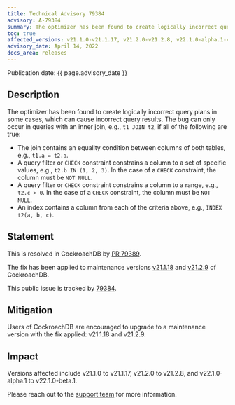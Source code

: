 ```yaml
---
title: Technical Advisory 79384
advisory: A-79384
summary: The optimizer has been found to create logically incorrect query plans in some cases.
toc: true
affected_versions: v21.1.0-v21.1.17, v21.2.0-v21.2.8, v22.1.0-alpha.1-v22.1.0-beta.1
advisory_date: April 14, 2022
docs_area: releases
---
```


Publication date: {{ page.advisory_date }}

## Description

The optimizer has been found to create logically incorrect query plans in some cases, which can cause incorrect query results. The bug can only occur in queries with an inner join, e.g., `t1 JOIN t2`, if all of the following are true:

  - The join contains an equality condition between columns of both tables, e.g., `t1.a = t2.a`.
  - A query filter or `CHECK` constraint constrains a column to a set of specific values, e.g., `t2.b IN (1, 2, 3)`. In the case of a `CHECK` constraint, the column must be `NOT NULL`.
  - A query filter or `CHECK` constraint constrains a column to a range, e.g., `t2.c > 0`. In the case of a `CHECK` constraint, the column must be `NOT NULL`.
  - An index contains a column from each of the criteria above, e.g., `INDEX t2(a, b, c)`.

## Statement

This is resolved in CockroachDB by [PR 79389](https://github.com/cockroachdb/cockroach/pull/79389).

The fix has been applied to maintenance versions [v21.1.18](../releases/v21.1.html#v21-1-18) and [v21.2.9](../releases/v21.2.html#v21-2-9) of CockroachDB.

This public issue is tracked by [79384](https://github.com/cockroachdb/cockroach/issues/79384).

## Mitigation

Users of CockroachDB are encouraged to upgrade to a maintenance version with the fix applied: v21.1.18 and v21.2.9.

## Impact

Versions affected include v21.1.0 to v21.1.17, v21.2.0 to v21.2.8, and v22.1.0-alpha.1 to v22.1.0-beta.1.

Please reach out to the [support team](https://support.cockroachlabs.com/) for more information.
